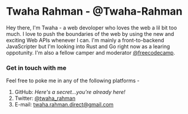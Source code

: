 # Twaha Rahman - @Twaha-Rahman

Hey there, I'm Twaha - a web devoloper who loves the web a lil bit too much. I love to push the boundaries of the web by using the new and exciting Web APIs whenever I can. I'm mainly a front-to-backend JavaScripter but I'm looking into Rust and Go right now as a learing oppotunity. I'm also a fellow camper and moderator [@freecodecamp](https://github.com/freeCodeCamp).

### Get in touch with me

Feel free to poke me in any of the following platforms -

1. GitHub: *Here's a secret...you're already here!*
2. Twitter: [@twaha_rahman](https://twitter.com/twaha_rahman)
3. E-mail: twaha.rahman.direct@gmail.com

<!--
**Twaha-Rahman/Twaha-Rahman** is a ✨ _special_ ✨ repository because its `README.md` (this file) appears on your GitHub profile.

Here are some ideas to get you started:

- 🔭 I’m currently working on ...
- 🌱 I’m currently learning ...
- 👯 I’m looking to collaborate on ...
- 🤔 I’m looking for help with ...
- 💬 Ask me about ...
- 📫 How to reach me: ...
- 😄 Pronouns: ...
- ⚡ Fun fact: ...
-->
